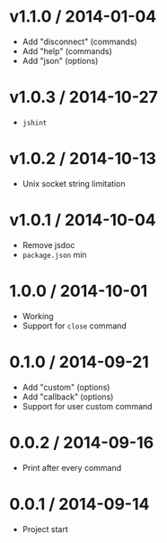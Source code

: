 v1.1.0 / 2014-01-04
==================

  * Add "disconnect" (commands)
  * Add "help" (commands)
  * Add "json" (options)

v1.0.3 / 2014-10-27
==================

  * `jshint`

v1.0.2 / 2014-10-13
==================

  * Unix socket string limitation

v1.0.1 / 2014-10-04
==================

  * Remove jsdoc
  * `package.json` min

1.0.0 / 2014-10-01
==================

  * Working
  * Support for `close` command

0.1.0 / 2014-09-21
==================

  * Add "custom" (options)
  * Add "callback" (options)
  * Support for user custom command

0.0.2 / 2014-09-16
==================

  * Print after every command

0.0.1 / 2014-09-14
==================

  * Project start

